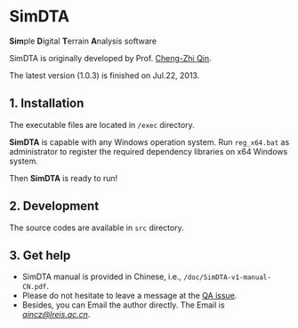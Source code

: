 # SimDTA
**Sim**ple **D**igital **T**errain **A**nalysis software

SimDTA is originally developed by Prof. [Cheng-Zhi Qin](http://people.ucas.ac.cn/~0007751?language=en).

The latest version (1.0.3) is finished on Jul.22, 2013.


## 1. Installation

The executable files are located in `/exec` directory.

**SimDTA** is capable with any Windows operation system. Run `reg_x64.bat` as administrator to register the required dependency libraries on x64 Windows system. 

Then **SimDTA** is ready to run!

## 2. Development

The source codes are available in `src` directory.


## 3. Get help

+ SimDTA manual is provided in Chinese, i.e., `/doc/SimDTA-v1-manual-CN.pdf`.
+ Please do not hesitate to leave a message at the [QA issue](https://github.com/lreis2415/SimDTA/issues/1). 
+ Besides, you can Email the author directly. The Email is *qincz@lreis.ac.cn*.